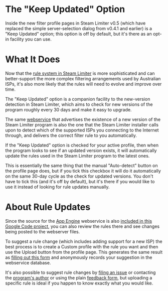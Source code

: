 # The "Keep Updated" Option #

Inside the new filter profile pages in Steam Limiter v0.5 (which have replaced the simple server-selection dialog from v0.4.1 and earlier) is a "Keep Updated" option; this option is off by default, but it's there as an opt-in facility you can use.

# What It Does #

Now that the [rule system in Steam Limiter](FilterRules.md) is more sophisticated and can better-support the more complex filtering arrangements used by Australian ISPs, it's also more likely that the rules will need to evolve and improve over time.

The "Keep Updated" option is a companion facility to the new-version detection in Steam Limiter, which aims to check for new versions of the program roughly every 30 days and make it easy to upgrade.

The same [webservice](http://steam-limiter.appspot.com) that advertises the existence of a new version of the Steam Limiter program is also the one that the Steam Limiter installer calls upon to detect which of the supported ISPs you connecting to the Internet through, and delivers the correct filter rule to you automatically.

If the "Keep Updated" option is checked for your active profile, then when the program looks to see if an updated version exists, it will automatically update the rules used in the Steam Limiter program to the latest ones.

This is essentially the same thing that the manual "Auto-detect" button on the profile page does, but if you tick this checkbox it will do it automatically on the same 30-day cycle as the check for updated versions.
You don't have to tick this (and it's off by default), but it's there if you would like to use it instead of looking for rule updates manually.

# About Rule Updates #

Since the source for the [App Engine](http://appengine.com) webservice is also [included in this Google Code project](http://code.google.com/p/steam-limiter/source/browse/updateapp/main.py#171), you can also review the rules there and see changes being posted to the webserver files.

To suggest a rule change (which includes adding support for a new ISP) the best process is to create a Custom profile with the rule you want and then use the Upload button from the profile page. This generates the same result as [filling out this form](http://steam-limiter.appspot.com/uploadrule) and anonymously records your suggestion in the webservice database.

It's also possible to suggest rule changes by [filing an issue](http://code.google.com/p/steam-limiter/issues/list) or contacting the [program's author](http://profiles.google.com/nigel.bree/about) or using the plain [feedback form](http://steam-limiter.appspot.com/uploadrule), but uploading a specific rule is ideal if you happen to know exactly what you would like.